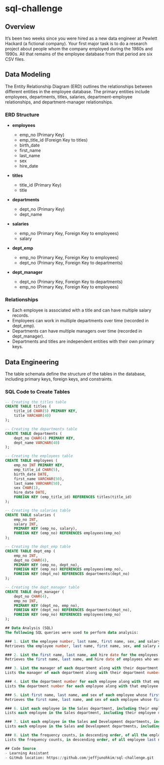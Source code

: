 # sql-challenge

## Overview
It’s been two weeks since you were hired as a new data engineer at Pewlett Hackard (a fictional company). Your first major task is to do a research project about people whom the company employed during the 1980s and 1990s. All that remains of the employee database from that period are six CSV files.

## Data Modeling
The Entity Relationship Diagram (ERD) outlines the relationships between different entities in the employee database. The primary entities include employees, departments, titles, salaries, department-employee relationships, and department-manager relationships.

### ERD Structure

- **employees**
  - emp_no (Primary Key)
  - emp_title_id (Foreign Key to titles)
  - birth_date
  - first_name
  - last_name
  - sex
  - hire_date

- **titles**
  - title_id (Primary Key)
  - title

- **departments**
  - dept_no (Primary Key)
  - dept_name

- **salaries**
  - emp_no (Primary Key, Foreign Key to employees)
  - salary

- **dept_emp**
  - emp_no (Primary Key, Foreign Key to employees)
  - dept_no (Primary Key, Foreign Key to departments)

- **dept_manager**
  - dept_no (Primary Key, Foreign Key to departments)
  - emp_no (Primary Key, Foreign Key to employees)

### Relationships
- Each employee is associated with a title and can have multiple salary records.
- Employees can work in multiple departments over time (recorded in dept_emp).
- Departments can have multiple managers over time (recorded in dept_manager).
- Departments and titles are independent entities with their own primary keys.

## Data Engineering
The table schemata define the structure of the tables in the database, including primary keys, foreign keys, and constraints.

### SQL Code to Create Tables
```sql
-- Creating the titles table
CREATE TABLE titles (
    title_id CHAR(5) PRIMARY KEY,
    title VARCHAR(40)
);

-- Creating the departments table
CREATE TABLE departments (
    dept_no CHAR(4) PRIMARY KEY,
    dept_name VARCHAR(40)
);

-- Creating the employees table
CREATE TABLE employees (
    emp_no INT PRIMARY KEY,
    emp_title_id CHAR(5),
    birth_date DATE,
    first_name VARCHAR(50),
    last_name VARCHAR(50),
    sex CHAR(1),
    hire_date DATE,
    FOREIGN KEY (emp_title_id) REFERENCES titles(title_id)
);

-- Creating the salaries table
CREATE TABLE salaries (
    emp_no INT,
    salary INT,
    PRIMARY KEY (emp_no, salary),
    FOREIGN KEY (emp_no) REFERENCES employees(emp_no)
);

-- Creating the dept_emp table
CREATE TABLE dept_emp (
    emp_no INT,
    dept_no CHAR(4),
    PRIMARY KEY (emp_no, dept_no),
    FOREIGN KEY (emp_no) REFERENCES employees(emp_no),
    FOREIGN KEY (dept_no) REFERENCES departments(dept_no)
);

-- Creating the dept_manager table
CREATE TABLE dept_manager (
    dept_no CHAR(4),
    emp_no INT,
    PRIMARY KEY (dept_no, emp_no),
    FOREIGN KEY (dept_no) REFERENCES departments(dept_no),
    FOREIGN KEY (emp_no) REFERENCES employees(emp_no)
);

## Data Analysis (SQL)
The following SQL queries were used to perform data analysis:

### 1. List the employee number, last name, first name, sex, and salary of each employee:
Retrieves the employee number, last name, first name, sex, and salary of each employee.

### 2. List the first name, last name, and hire date for the employees who were hired in 1986:
Retrieves the first name, last name, and hire date of employees who were hired in 1986.

### 3. List the manager of each department along with their department number, department name, employee number, last name, and first name:
Lists the manager of each department along with their department number, department name, employee number, last name, and first name.

### 4. List the department number for each employee along with that employee’s employee number, last name, first name, and department name:
Lists the department number for each employee along with that employee’s employee number, last name, first name, and department name.

### 5. List first name, last name, and sex of each employee whose first name is Hercules and whose last name begins with the letter B:
Retrieves the first name, last name, and sex of each employee whose first name is Hercules and whose last name begins with the letter B.

### 6. List each employee in the Sales department, including their employee number, last name, and first name:
Lists each employee in the Sales department, including their employee number, last name, and first name.

### 7. List each employee in the Sales and Development departments, including their employee number, last name, first name, and department name:
Lists each employee in the Sales and Development departments, including their employee number, last name, first name, and department name.

### 8. List the frequency counts, in descending order, of all the employee last names:
Lists the frequency counts, in descending order, of all employee last names to see how many employees share each last name.

## Code Source
- Learning Assistant
- GitHub location: https://github.com/jeffjunohkim/sql-challenge.git

